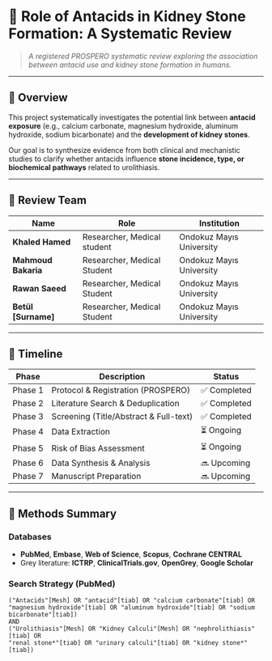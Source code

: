 # 🧪 Role of Antacids in Kidney Stone Formation: A Systematic Review  

> *A registered PROSPERO systematic review exploring the association between antacid use and kidney stone formation in humans.*  

---

## 🧭 Overview  

This project systematically investigates the potential link between **antacid exposure** (e.g., calcium carbonate, magnesium hydroxide, aluminum hydroxide, sodium bicarbonate) and the **development of kidney stones**.  

Our goal is to synthesize evidence from both clinical and mechanistic studies to clarify whether antacids influence **stone incidence, type, or biochemical pathways** related to urolithiasis.  

---

## 👥 Review Team  

| Name | Role | Institution |
|------|------|--------------|
| **Khaled Hamed** | Researcher, Medical student | Ondokuz Mayıs University |
| **Mahmoud Bakaria** | Researcher, Medical Student | Ondokuz Mayıs University |
| **Rawan Saeed** | Researcher, Medical Student | Ondokuz Mayıs University |
| **Betül [Surname]** |  Researcher, Medical Student | Ondokuz Mayıs University |

---

## 📅 Timeline  

| Phase | Description | Status |
|-------|--------------|--------|
| Phase 1 | Protocol & Registration (PROSPERO) | ✅ Completed |
| Phase 2 | Literature Search & Deduplication | ✅ Completed |
| Phase 3 | Screening (Title/Abstract & Full-text) | ✅ Completed |
| Phase 4 | Data Extraction | ⏳ Ongoing |
| Phase 5 | Risk of Bias Assessment | ⏳ Ongoing |
| Phase 6 | Data Synthesis & Analysis | 🔜 Upcoming |
| Phase 7 | Manuscript Preparation | 🔜 Upcoming |

---

## 🧩 Methods Summary  

### Databases  
- **PubMed**, **Embase**, **Web of Science**, **Scopus**, **Cochrane CENTRAL**  
- Grey literature: **ICTRP**, **ClinicalTrials.gov**, **OpenGrey**, **Google Scholar**

### Search Strategy (PubMed)  
```text
("Antacids"[Mesh] OR "antacid"[tiab] OR "calcium carbonate"[tiab] OR 
"magnesium hydroxide"[tiab] OR "aluminum hydroxide"[tiab] OR "sodium bicarbonate"[tiab])
AND
("Urolithiasis"[Mesh] OR "Kidney Calculi"[Mesh] OR "nephrolithiasis"[tiab] OR 
"renal stone*"[tiab] OR "urinary calculi"[tiab] OR "kidney stone*"[tiab])

